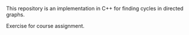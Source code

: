 This repository is an implementation in C++ for finding cycles in directed graphs.

Exercise for course assignment.

